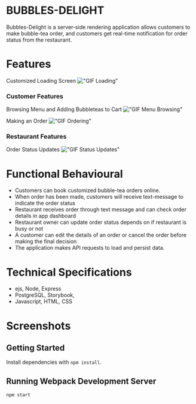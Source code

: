 # BUBBLES-DELIGHT

Bubbles-Delight is a server-side rendering application allows customers to make bubble-tea order, and customers get real-time notification for order status from the restaurant.

# Features

Customized Loading Screen
!["GIF Loading"](https://github.com/dylangit01/Bubbles-Delight/blob/master/docs/Loading.gif?raw=true)

### Customer Features

Browsing Menu and Adding Bubbleteas to Cart
!["GIF Menu Browsing"](https://github.com/dylangit01/Bubbles-Delight/blob/master/docs/Menu.gif?raw=true)

Making an Order
!["GIF Ordering"](https://github.com/dylangit01/Bubbles-Delight/blob/master/docs/Order.gif?raw=true)

### Restaurant Features

Order Status Updates
!["GIF Status Updates"](https://github.com/dylangit01/Bubbles-Delight/blob/master/docs/Admin.gif?raw=true)

# Functional Behavioural

- Customers can book customized bubble-tea orders online.
- When order has been made, customers will receive text-message to indicate the order status
- Restaurant receives order through text message and can check order details in app dashboard
- Restaurant owner can update order status depends on if restaurant is busy or not
- A customer can edit the details of an order or cancel the order before making the final decision
- The application makes API requests to load and persist data.

# Technical Specifications

- ejs, Node, Express
- PostgreSQL, Storybook,
- Javascript, HTML, CSS

# Screenshots

## Getting Started

Install dependencies with `npm install`.

## Running Webpack Development Server

```sh
npm start
```
